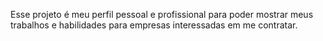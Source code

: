 Esse projeto é meu perfil pessoal e profissional para poder mostrar meus trabalhos e habilidades para empresas interessadas em me contratar.
